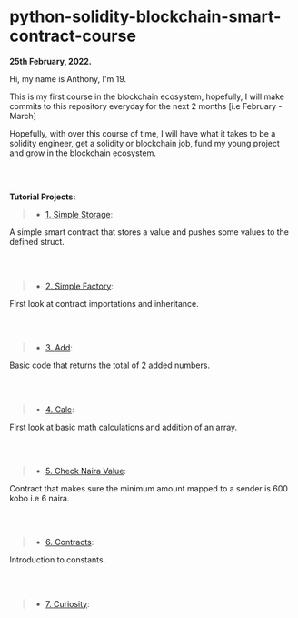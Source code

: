 # python-solidity-blockchain-smart-contract-course

**25th February, 2022.**

Hi, my name is Anthony, I'm 19.

This is my first course in the blockchain ecosystem, hopefully, I will make commits to this repository everyday for the next 2 months [i.e February - March]

Hopefully, with over this course of time, I will have what it takes to be a solidity engineer, get a solidity or blockchain job, fund my young project and grow in the blockchain ecosystem.

##

<br/>

**Tutorial Projects:**

> - <a href="https://github.com/fps8k/python-solidity-blockchain-smart-contract-course/blob/main/SimpleStorage.sol">1. Simple Storage</a>:

A simple smart contract that stores a value and pushes some values to the defined struct.

##

<br/>

> - <a href="https://github.com/fps8k/python-solidity-blockchain-smart-contract-course/blob/main/SimpleFactory.sol">2. Simple Factory</a>:

First look at contract importations and inheritance.

##

<br/>

> - <a href="https://github.com/fps8k/python-solidity-blockchain-smart-contract-course/blob/main/add.sol">3. Add</a>:

Basic code that returns the total of 2 added numbers.

##

<br/>

> - <a href="https://github.com/fps8k/python-solidity-blockchain-smart-contract-course/blob/main/calc.sol">4. Calc</a>:

First look at basic math calculations and addition of an array.

##

<br/>

> - <a href="https://github.com/fps8k/python-solidity-blockchain-smart-contract-course/blob/main/checknairavalue.sol">5. Check Naira Value</a>:

Contract that makes sure the minimum amount mapped to a sender is 600 kobo i.e 6 naira.

##

<br/>

> - <a href="https://github.com/fps8k/python-solidity-blockchain-smart-contract-course/blob/main/contracts.sol">6. Contracts</a>:

Introduction to constants.

##

<br/>

> - <a href="https://github.com/fps8k/python-solidity-blockchain-smart-contract-course/blob/main/curiosity.sol">7. Curiosity</a>:

##

<br/>
